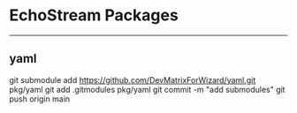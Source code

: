 # EchoStream Packages

---
## yaml

git submodule add https://github.com/DevMatrixForWizard/yaml.git pkg/yaml
git add .gitmodules pkg/yaml
git commit -m "add submodules"
git push origin main
